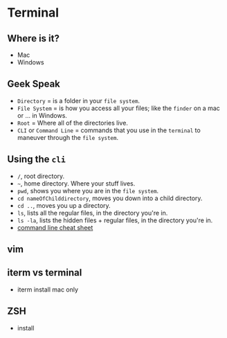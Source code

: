 # Terminal

## Where is it?
- Mac
- Windows

## Geek Speak
- `Directory` 				= is a folder in your `file system`.
- `File System` 			= is how you access all your files; like the `finder` on a mac or ... in Windows.
- `Root` 					= Where all of the directories live.
- `CLI` or `Command Line` 	= commands that you use in the `terminal` to maneuver through the `file system`.

## Using the `cli`
- `/`, root directory.
- `~`, home directory. Where your stuff lives.
- `pwd`, shows you where you are in the `file system`.
- `cd nameOfChilddirectory`, moves you down into a child directory.
- `cd ..`, moves you up a directory.
- `ls`, lists all the regular files, in the directory you're in.
- `ls -la`, lists the hidden files + regular files, in the directory you're in.
- [command line cheat sheet](http://linuxcommand.org/lc3_writing_shell_scripts.php)

## vim

## iterm vs terminal
- iterm install mac only

## ZSH
- install